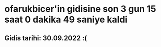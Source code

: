 # ofarukbicer'in gidisine son 3 gun 15 saat 0 dakika 49 saniye kaldi

## Gidis tarihi: 30.09.2022 :(